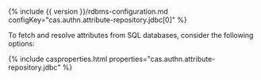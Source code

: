 {% include {{ version }}/rdbms-configuration.md configKey="cas.authn.attribute-repository.jdbc[0]" %}

To fetch and resolve attributes from SQL databases, consider the following options:
     
{% include casproperties.html properties="cas.authn.attribute-repository.jdbc" %}
